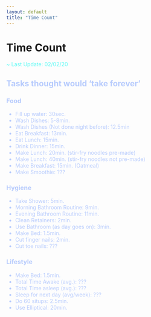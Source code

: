 ```yaml
---
layout: default
title: "Time Count"
---
```


# Time Count <i class="fas fa-stopwatch"></i>

<span style="color:#58FAF4">~ Last Update: 02/02/20 <i class="fas fa-fire-alt"></i></span>

<h2 style="color:#b7cbfd">Tasks thought would ‘take forever’</h2>

<h3 style="color:#b7cbfd">Food</h3>

<ul style="color:#b7cbfd">
<li>Fill up water: 30sec.</li>
<li>Wash Dishes: 5-8min.</li>
<li>Wash Dishes (Not done night before): 12.5min</li>
<li>Eat Breakfast: 13min.</li>
<li>Eat Lunch: 15min.</li>
<li>Drink Dinner: 15min.</li>
<li>Make Lunch: 20min. (stir-fry noodles pre-made)</li>
<li>Make Lunch: 40min. (stir-fry noodles not pre-made)</li>
<li>Make Breakfast: 15min. (Oatmeal)</li>
<li>Make Smoothie: ???</li>
</ul>

<h3 style="color:#b7cbfd">Hygiene</h3>

<ul style="color:#b7cbfd">
<li>Take Shower: 5min.</li>
<li>Morning Bathroom Routine: 9min.</li>
<li>Evening Bathroom Routine: 11min.</li>
<li>Clean Retainers: 2min.</li>
<li>Use Bathroom (as day goes on): 3min. </li>
<li>Make Bed: 1.5min.</li>
<li>Cut finger nails: 2min.</li>
<li>Cut toe nails: ???</li>
</ul>

<h3 style="color:#b7cbfd">Lifestyle</h3>

<ul style="color:#b7cbfd">
<li>Make Bed: 1.5min.</li>
<li>Total Time Awake (avg.): ???</li>
<li>Total Time asleep (avg.): ???</li>
<li>Sleep for next day (avg/week): ???</li>
<li>Do 60 situps: 2.5min.</li>
<li>Use Elliptical: 20min.</li>
</ul>
